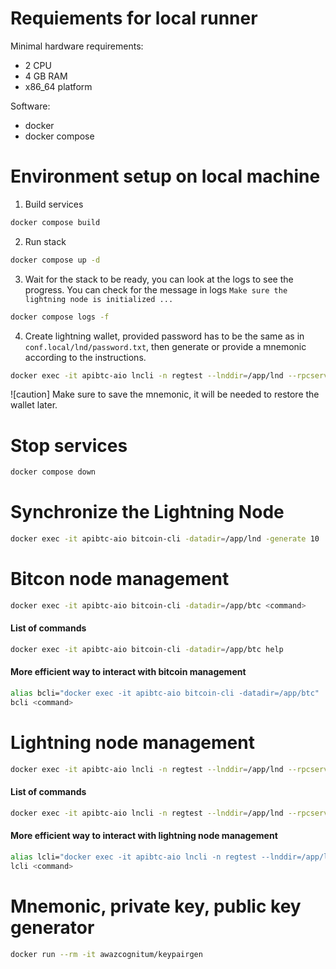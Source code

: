 # Requiements for local runner

Minimal hardware requirements:

- 2 CPU
- 4 GB RAM
- x86_64 platform

Software:

- docker
- docker compose

# Environment setup on local machine

1. Build services

```bash
docker compose build
```

2. Run stack

```bash
docker compose up -d
```

3. Wait for the stack to be ready, you can look at the logs to see the progress. You can check for the message in logs `Make sure the lightning node is initialized ...`

```bash
docker compose logs -f
```

4. Create lightning wallet, provided password has to be the same as in `conf.local/lnd/password.txt`, then generate or provide a mnemonic according to the instructions.

```bash
docker exec -it apibtc-aio lncli -n regtest --lnddir=/app/lnd --rpcserver=localhost:11009 create
```

![caution] Make sure to save the mnemonic, it will be needed to restore the wallet later. 



# Stop services

```bash
docker compose down
```

# Synchronize the Lightning Node

```bash
docker exec -it apibtc-aio bitcoin-cli -datadir=/app/lnd -generate 10
```

# Bitcon node management

```bash
docker exec -it apibtc-aio bitcoin-cli -datadir=/app/btc <command>
```

#### List of commands

```bash
docker exec -it apibtc-aio bitcoin-cli -datadir=/app/btc help
```

#### More efficient way to interact with bitcoin management

```bash
alias bcli="docker exec -it apibtc-aio bitcoin-cli -datadir=/app/btc"
bcli <command>
```


# Lightning node management

```bash
docker exec -it apibtc-aio lncli -n regtest --lnddir=/app/lnd --rpcserver=localhost:11009 <command>
```

#### List of commands

```bash
docker exec -it apibtc-aio lncli -n regtest --lnddir=/app/lnd --rpcserver=localhost:11009 help
```

#### More efficient way to interact with lightning node management

```bash
alias lcli="docker exec -it apibtc-aio lncli -n regtest --lnddir=/app/lnd --rpcserver=localhost:11009"
lcli <command>
```

# Mnemonic, private key, public key generator

```bash
docker run --rm -it awazcognitum/keypairgen
```
